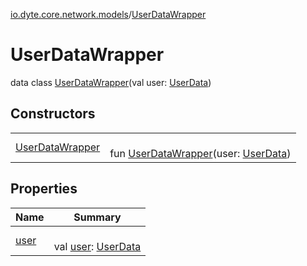 [io.dyte.core.network.models](../index.md)/[UserDataWrapper](index.md)

# UserDataWrapper


data class [UserDataWrapper](index.md)(val user: [UserData](../-user-data/index.md))

## Constructors

| | |
|---|---|
| [UserDataWrapper](-user-data-wrapper.md) | <br/>fun [UserDataWrapper](-user-data-wrapper.md)(user: [UserData](../-user-data/index.md)) |

## Properties

| Name | Summary |
|---|---|
| [user](user.md) | <br/>val [user](user.md): [UserData](../-user-data/index.md) |
